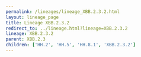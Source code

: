 ```yaml
---
permalink: /lineages/lineage_XBB.2.3.2.html
layout: lineage_page
title: Lineage XBB.2.3.2
redirect_to: ../lineage.html?lineage=XBB.2.3.2
lineage: XBB.2.3.2
parent: XBB.2.3
children: ['HH.2', 'HH.5', 'HH.8.1', 'XBB.2.3.2']
---
```

